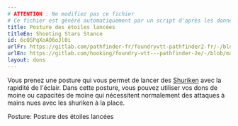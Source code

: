 ```yaml
---
# ATTENTION : Ne modifiez pas ce fichier
# Ce fichier est généré automatiquement par un script d'après les données du module Foundry VTT officiel et de sa traduction
title: Posture des étoiles lancées
titleEn: Shooting Stars Stance
id: 6cQSPqXoAO6oJl0i
urlFr: https://gitlab.com/pathfinder-fr/foundryvtt-pathfinder2-fr/-/blob/master/data/feats/6cQSPqXoAO6oJl0i.htm
urlEn: https://gitlab.com/hooking/foundry-vtt---pathfinder-2e/-/blob/master/packs/data/feats.db/shooting-stars-stance.json
layout: dons
---
```

Vous prenez une posture qui vous permet de lancer des [Shuriken](../équipements/shuriken.html) avec la rapidité de l'éclair. Dans cette posture, vous pouvez utiliser vos dons de moine ou capacités de moine qui nécessitent normalement des attaques à mains nues avec les shuriken à la place.

Posture: Posture des étoiles lancées
